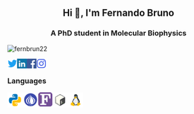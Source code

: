 <h2 align="center">Hi 👋, I'm Fernando Bruno</h2>
<h3 align="center">A PhD student in Molecular Biophysics</h3>


<p align="left"> <img src="https://komarev.com/ghpvc/?username=fernbrun22&label=Profile%20views&color=0e75b6&style=plastic" alt="fernbrun22" /> </p>

<a href="https://twitter.com/silvafb29" target="blank"><img align="left" src="icons/twitter.svg" alt="fernbrun22" width="22px" /></a>
<a href="https://linkedin.com/in/fernando-bruno-da-silva-3b596b33" target="blank"><img align="left" src="icons/linkedin.svg" alt="fernbrun22" width="22px" /></a>
<a href="https://fb.com/fernandobrunodasilva" target="blank"><img align="left" src="icons/facebook.svg" alt="fernbrun22" width="22px" /></a>
<a href="https://instagram.com/fernandobruno23" target="blank"><img align="left" src="icons/instagram.svg" alt="fernbrun22" width="22px" /></a>

<br />

### Languages

<img align="left" src="icons/python.svg" width="35px" />
<img align="left" src="icons/perl.png" width="35px" />
<img align="left" src="icons/fortran.png" width="32px" />
<img align="left" src="icons/bash.svg" width="35px" />
<img align="left" src="icons/linux.png" width="35px" />
